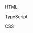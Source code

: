 HTML
<snippet id='creating-label-html'/>

TypeScript
<snippet id='creating-label-code'/>

CSS
<snippet id='creating-label-css'/>